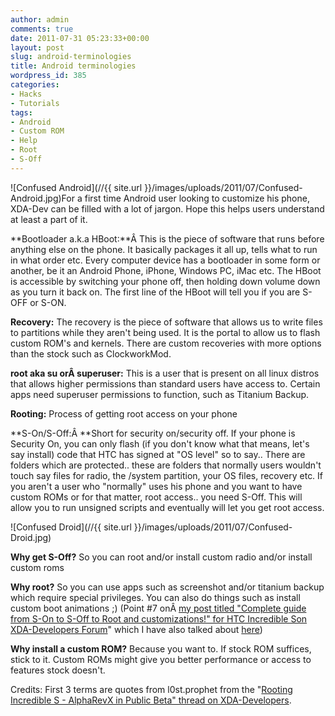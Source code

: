 ```yaml
---
author: admin
comments: true
date: 2011-07-31 05:23:33+00:00
layout: post
slug: android-terminologies
title: Android terminologies
wordpress_id: 385
categories:
- Hacks
- Tutorials
tags:
- Android
- Custom ROM
- Help
- Root
- S-Off
---
```


![Confused Android](//{{ site.url }}/images/uploads/2011/07/Confused-Android.jpg)For a first time Android user looking to customize his phone, XDA-Dev can be filled with a lot of jargon. Hope this helps users understand at least a part of it.

**Bootloader a.k.a HBoot:**Â This is the piece of software that runs before anything else on the phone. It basically packages it all up, tells what to run in what order etc. Every computer device has a bootloader in some form or another, be it an Android Phone, iPhone, Windows PC, iMac etc.
The HBoot is accessible by switching your phone off, then holding down volume down as you turn it back on. The first line of the HBoot will tell you if you are S-OFF or S-ON.

**Recovery:** The recovery is the piece of software that allows us to write files to partitions while they aren't being used. It is the portal to allow us to flash custom ROM's and kernels. There are custom recoveries with more options than the stock such as ClockworkMod.

**root aka su orÂ superuser:** This is a user that is present on all linux distros that allows higher permissions than standard users have access to. Certain apps need superuser permissions to function, such as Titanium Backup.

**Rooting:** Process of getting root access on your phone

**S-On/S-Off:Â **Short for security on/security off. If your phone is Security On, you can only flash (if you don't know what that means, let's say install) code that HTC has signed at "OS level" so to say.. There are folders which are protected.. these are folders that normally users wouldn't touch say files for radio, the /system partition, your OS files, recovery etc. If you aren't a user who "normally" uses his phone and you want to have custom ROMs or for that matter, root access.. you need S-Off.
This will allow you to run unsigned scripts and eventually will let you get root access.

![Confused Droid](//{{ site.url }}/images/uploads/2011/07/Confused-Droid.jpg)

**Why get S-Off?**
So you can root and/or install custom radio and/or install custom roms

**Why root?**
So you can use apps such as screenshot and/or titanium backup which require special privileges. You can also do things such as install custom boot animations ;) (Point #7 onÂ [my post titled "Complete guide from S-On to S-Off to Root and customizations!" for HTC Incredible Son XDA-Developers Forum](http://forum.xda-developers.com/showpost.php?p=14924283&postcount=83)" which I have also talked about [here](http://karunab.com/2011/06/24/htc-incredible-s-from-stock-to-custom-roms-with-root-and-customizations/))

**Why install a custom ROM?**
Because you want to. If stock ROM suffices, stick to it. Custom ROMs might give you better performance or access to features stock doesn't.

Credits: First 3 terms are quotes from l0st.prophet from the "[Rooting Incredible S - AlphaRevX in Public Beta" thread on XDA-Developers](http://forum.xda-developers.com/showpost.php?p=11846499&postcount=1).
